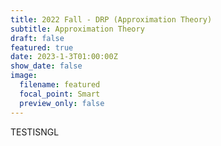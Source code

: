 ```yaml
---
title: 2022 Fall - DRP (Approximation Theory)
subtitle: Approximation Theory
draft: false
featured: true
date: 2023-1-3T01:00:00Z
show_date: false
image:
  filename: featured
  focal_point: Smart
  preview_only: false
---
```


TESTISNGL